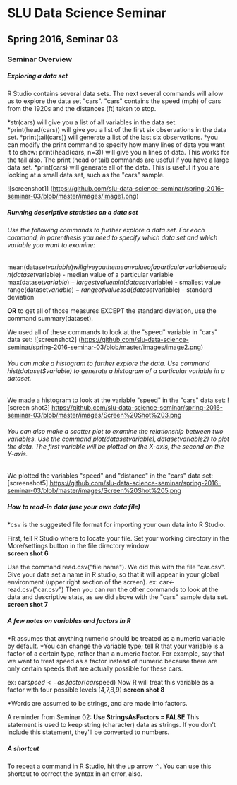 # SLU Data Science Seminar
## Spring 2016, Seminar 03

### Seminar Overview

##### Exploring a data set
R Studio contains several data sets. The next several commands will allow us to explore the data set "cars". "cars" contains the speed (mph) of cars from the 1920s and the distances (ft) taken to stop.

*str(cars) will give you a list of all variables in the data set.
*print(head(cars)) will give you a list of the first six observations in the data set.
*print(tail(cars)) will generate a list of the last six observations.
*you can modify the print command to specify how many lines of data you want it to show: print(head(cars, n=3)) will give you n lines of data. This works for the tail also.
The print (head or tail) commands are useful if you have a large data set.
*print(cars) will generate all of the data. This is useful if you are looking at a small data set, such as the "cars" sample.

![screenshot1]
(https://github.com/slu-data-science-seminar/spring-2016-seminar-03/blob/master/images/image1.png)

##### Running descriptive statistics on a data set
###### Use the following commands to further explore a data set. For each command, in parenthesis you need to specify which data set and which variable you want to examine:  
mean(dataset$variable) will give you the mean value of a particular variable
median(dataset$variable)  - median value of a particular variable
max(dataset$variable)  - largest value
min(dataset$variable)  - smallest value
range(dataset$variable)  - range of values
sd(dataset$variable)  - standard deviation 

**OR** to get all of those measures EXCEPT the standard deviation, use the command summary(dataset).

We used all of these commands to look at the "speed" variable in "cars" data set:
![screenshot2]
(https://github.com/slu-data-science-seminar/spring-2016-seminar-03/blob/master/images/image2.png)

###### You can make a histogram to further explore the data. Use command hist(dataset$variable) to generate a histogram of a particular variable in a dataset.
We made a histogram to look at the variable "speed" in the "cars" data set:
![screen shot3]
https://github.com/slu-data-science-seminar/spring-2016-seminar-03/blob/master/images/Screen%20Shot%203.png

###### You can also make a scatter plot to examine the relationship between two variables. Use the command plot(dataset$variable1, dataset$variable2) to plot the data. The first variable will be plotted on the X-axis, the second on the Y-axis.
We plotted the variables "speed" and "distance" in the "cars" data set:
[screenshot5]
https://github.com/slu-data-science-seminar/spring-2016-seminar-03/blob/master/images/Screen%20Shot%205.png

##### How to read-in data (use your own data file) 
*csv is the suggested file format for importing your own data into R Studio.

First, tell R Studio where to locate your file. Set your working directory in the More/settings button in the file directory window   
**screen shot 6** 

Use the command read.csv("file name"). We did this with the file "car.csv".
Give your data set a name in R studio, so that it will appear in your global environment (upper right section of the screen). 
ex: car<-read.csv("car.csv")
Then you can run the other commands to look at the data and descriptive stats, as we did above with the "cars" sample data set.
**screen shot 7**

	
##### A few notes on variables and factors in R
*R assumes that anything numeric should be treated as a numeric variable by default.
*You can change the variable type; tell R that your variable is a factor of a certain type, rather than a numeric factor. For example, say that we want to treat speed as a factor instead of numeric because there are only certain speeds that are actually possible for these cars.

ex: car$speed<-as.factor(car$speed)
Now R will treat this variable as a factor with four possible levels (4,7,8,9)
**screen shot 8**

*Words are  assumed to be strings, and are made into factors. 

A reminder from Seminar 02: **Use StringsAsFactors = FALSE** This statement is used to keep string (character) data as strings. If you don't include this statement, they'll be converted to numbers.

##### A shortcut
To repeat a command in R Studio, hit the up arrow ⌃. You can use this shortcut to correct the syntax in an error, also.

